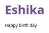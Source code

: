 # Eshika
Happy birth day

<!DOCTYPE html>
<html lang="en">
<head>
    <meta charset="UTF-8">
    <meta name="viewport" content="width=device-width, initial-scale=1.0">
    <title>A Special Surprise For You ✨</title>
    <style>
        /* Base Styles */
        * {
            margin: 0;
            padding: 0;
            box-sizing: border-box;
            font-family: 'Segoe UI', Tahoma, Geneva, Verdana, sans-serif;
        }

        body {
            background: linear-gradient(135deg, #f8e1f4, #e0c3f7, #c2e6ff);
            background-size: 400% 400%;
            animation: gradientBackground 15s ease infinite;
            min-height: 100vh;
            overflow-x: hidden;
            position: relative;
        }

        .container {
            max-width: 800px;
            margin: 0 auto;
            padding: 20px;
            position: relative;
            z-index: 10;
            opacity: 0;
            transform: translateY(20px);
            animation: fadeIn 3s forwards 0.5s;
        }

        /* Header Styles */
        header {
            text-align: center;
            margin-bottom: 40px;
            position: relative;
        }

        h1 {
            font-size: 2.5rem;
            color: #6a4c93;
            margin-bottom: 15px;
            text-shadow: 0 0 10px rgba(255, 255, 255, 0.8);
        }

        /* Letter Section */
        .letter-container {
            background: rgba(255, 255, 255, 0.7);
            border-radius: 20px;
            padding: 30px;
            box-shadow: 0 0 20px rgba(106, 76, 147, 0.3);
            margin-bottom: 40px;
            position: relative;
            overflow: hidden;
        }

        .letter-container::before {
            content: '';
            position: absolute;
            top: 0;
            left: 0;
            right: 0;
            bottom: 0;
            border-radius: 20px;
            box-shadow: inset 0 0 15px rgba(255, 215, 232, 0.7);
            pointer-events: none;
            z-index: 1;
        }

        .letter {
            font-size: 1.2rem;
            line-height: 1.6;
            color: #333;
            position: relative;
            z-index: 2;
            min-height: 200px;
        }

        .video-container {
            display: none;
            position: relative;
            width: 100%;
            padding-top: 56.25%; /* 16:9 Aspect Ratio */
            margin-bottom: 40px;
            border-radius: 15px;
            overflow: hidden;
            box-shadow: 0 0 20px rgba(106, 76, 147, 0.3), 0 0 30px rgba(255, 215, 232, 0.5);
        }

        .video-container iframe {
            position: absolute;
            top: 0;
            left: 0;
            width: 100%;
            height: 100%;
            border: none;
        }

        /* Surprise Button */
        .surprise-button-container {
            text-align: center;
            margin: 30px 0;
            position: relative;
        }

        .surprise-button {
            background: linear-gradient(45deg, #ff9a9e, #fad0c4, #fad0c4, #a18cd1);
            background-size: 300% 300%;
            animation: gradientButton 5s ease infinite;
            color: white;
            font-size: 1.5rem;
            font-weight: bold;
            padding: 15px 40px;
            border: none;
            border-radius: 50px;
            cursor: pointer;
            box-shadow: 0 5px 20px rgba(161, 140, 209, 0.5);
            transition: all 0.3s ease;
            position: relative;
            overflow: hidden;
            z-index: 2;
        }

        .surprise-button::before {
            content: '';
            position: absolute;
            top: -5px;
            left: -5px;
            right: -5px;
            bottom: -5px;
            border-radius: 55px;
            background: linear-gradient(45deg, #ffccf9, #b28cff, #b28cff, #9cecff);
            background-size: 300% 300%;
            animation: gradientButton 5s ease infinite;
            z-index: -1;
            opacity: 0.6;
            filter: blur(8px);
        }

        .surprise-button:hover {
            transform: translateY(-3px) scale(1.05);
            box-shadow: 0 8px 25px rgba(161, 140, 209, 0.7);
        }

        .surprise-button:active {
            transform: translateY(1px);
        }

        /* Surprise Modal */
        .modal-overlay {
            position: fixed;
            top: 0;
            left: 0;
            width: 100%;
            height: 100%;
            background: rgba(0, 0, 0, 0.7);
            display: flex;
            justify-content: center;
            align-items: center;
            z-index: 1000;
            opacity: 0;
            visibility: hidden;
            transition: all 0.3s ease;
        }

        .modal {
            background: white;
            width: 90%;
            max-width: 600px;
            border-radius: 20px;
            padding: 30px;
            position: relative;
            transform: scale(0.8);
            transition: all 0.3s ease;
            box-shadow: 0 0 30px rgba(255, 215, 232, 0.8);
            text-align: center;
        }

        .modal-overlay.active {
            opacity: 1;
            visibility: visible;
        }

        .modal-overlay.active .modal {
            transform: scale(1);
        }

        .modal-header {
            margin-bottom: 20px;
        }

        .modal-body {
            margin-bottom: 30px;
        }

        .modal-close {
            position: absolute;
            top: 15px;
            right: 15px;
            font-size: 24px;
            color: #6a4c93;
            background: none;
            border: none;
            cursor: pointer;
        }

        /* Playlist Styling */
        .playlist {
            background: rgba(255, 255, 255, 0.9);
            border-radius: 15px;
            padding: 20px;
            max-height: 300px;
            overflow-y: auto;
        }

        .playlist-item {
            display: flex;
            align-items: center;
            margin-bottom: 10px;
            padding: 10px;
            border-radius: 10px;
            background: rgba(240, 240, 255, 0.7);
            transition: all 0.2s ease;
        }

        .playlist-item:hover {
            background: rgba(225, 225, 255, 0.9);
            transform: translateX(5px);
        }

        .playlist-item img {
            width: 40px;
            height: 40px;
            border-radius: 50%;
            margin-right: 15px;
            object-fit: cover;
        }

        .playlist-item-info {
            flex-grow: 1;
            text-align: left;
        }

        .playlist-item-title {
            font-weight: bold;
            color: #6a4c93;
        }

        .playlist-item-artist {
            font-size: 0.9rem;
            color: #888;
        }

        .playlist-item-play {
            background: none;
            border: none;
            color: #6a4c93;
            cursor: pointer;
            font-size: 1.2rem;
        }

        /* Back Button */
        .back-button {
            display: inline-block;
            margin-top: 20px;
            padding: 10px 20px;
            background: rgba(255, 255, 255, 0.7);
            border: 2px solid #6a4c93;
            color: #6a4c93;
            border-radius: 30px;
            text-decoration: none;
            font-weight: bold;
            transition: all 0.3s ease;
        }

        .back-button:hover {
            background: #6a4c93;
            color: white;
        }

        /* Floating Elements */
        .floating-element {
            position: absolute;
            pointer-events: none;
            opacity: 0.7;
            z-index: 1;
            animation-name: float;
            animation-timing-function: ease-in-out;
            animation-iteration-count: infinite;
            animation-direction: alternate;
        }

        /* Music Controls */
        .music-controls {
            position: fixed;
            bottom: 20px;
            right: 20px;
            z-index: 100;
            background: rgba(255, 255, 255, 0.7);
            border-radius: 50%;
            width: 50px;
            height: 50px;
            display: flex;
            justify-content: center;
            align-items: center;
            box-shadow: 0 0 10px rgba(106, 76, 147, 0.3);
            cursor: pointer;
            transition: all 0.3s ease;
        }

        .music-controls:hover {
            transform: scale(1.1);
        }

        .music-controls i {
            color: #6a4c93;
            font-size: 24px;
        }

        /* Animations */
        @keyframes fadeIn {
            from {
                opacity: 0;
                transform: translateY(20px);
            }
            to {
                opacity: 1;
                transform: translateY(0);
            }
        }

        @keyframes gradientBackground {
            0% {
                background-position: 0% 50%;
            }
            50% {
                background-position: 100% 50%;
            }
            100% {
                background-position: 0% 50%;
            }
        }

        @keyframes gradientButton {
            0% {
                background-position: 0% 50%;
            }
            50% {
                background-position: 100% 50%;
            }
            100% {
                background-position: 0% 50%;
            }
        }

        @keyframes float {
            0% {
                transform: translateY(0) rotate(0deg);
            }
            100% {
                transform: translateY(-20px) rotate(5deg);
            }
        }

        /* Cursor Effect */
        .cursor-effect {
            position: absolute;
            width: 15px;
            height: 15px;
            border-radius: 50%;
            background: rgba(255, 182, 193, 0.7);
            pointer-events: none;
            z-index: 1000;
            transform: translate(-50%, -50%);
            transition: opacity 0.5s ease;
            opacity: 0;
        }

        /* Responsive Design */
        @media (max-width: 768px) {
            h1 {
                font-size: 2rem;
            }

            .container {
                padding: 15px;
            }

            .letter-container {
                padding: 20px;
            }

            .letter {
                font-size: 1rem;
            }

            .surprise-button {
                font-size: 1.2rem;
                padding: 12px 30px;
            }

            .floating-element {
                max-width: 40px;
                max-height: 40px;
            }
        }
    </style>
    <link rel="stylesheet" href="https://cdnjs.cloudflare.com/ajax/libs/font-awesome/6.4.0/css/all.min.css">
</head>
<body>
    <div class="container">
        <header>
            <h1>For My Dearest Friend ❤️</h1>
        </header>

        <div class="letter-container">
            <div class="letter" id="typed-text"></div>
        </div>

        <div class="video-container" id="video-message">
            <!-- Replace with your video embed code -->
            <iframe src="about:blank" frameborder="0" allowfullscreen></iframe>
        </div>

        <div class="surprise-button-container">
            <button class="surprise-button" id="surprise-button">
                Click for a Surprise! 🎁
            </button>
        </div>

        <div class="navigation">
            <a href="javascript:history.back()" class="back-button">
                <i class="fas fa-arrow-left"></i> Back to Birthday Cake
            </a>
        </div>
    </div>

    <!-- Modal for Surprise -->
    <div class="modal-overlay" id="modal-overlay">
        <div class="modal">
            <button class="modal-close" id="modal-close">×</button>
            <div class="modal-header">
                <h2>🎉 Your Special Surprise! 🎉</h2>
            </div>
            <div class="modal-body">
                <div class="playlist">
                    <h3 style="margin-bottom: 15px;">Songs That Remind Me of Us 💕</h3>
                    <div class="playlist-item">
                        <img src="./pic3.jpg" alt="Song cover">
                        <div class="playlist-item-info">
                            <div class="playlist-item-title">Our Favorite Memory</div>
                            <div class="playlist-item-artist">That Artist You Love</div>
                        </div>
                        <button class="playlist-item-play"><i class="fas fa-play"></i></button>
                    </div>
                    <div class="playlist-item">
                        <img src="./pic1.jpg" alt="Song cover">
                        <div class="playlist-item-info">
                            <div class="playlist-item-title">That Summer Night</div>
                            <div class="playlist-item-artist">The Adventure Band</div>
                        </div>
                        <button class="playlist-item-play"><i class="fas fa-play"></i></button>
                    </div>
                    <div class="playlist-item">
                        <img src="./pic6.jpg" alt="Song cover">
                        <div class="playlist-item-info">
                            <div class="playlist-item-title">Inside Joke Anthem</div>
                            <div class="playlist-item-artist">Laugh Out Loud</div>
                        </div>
                        <button class="playlist-item-play"><i class="fas fa-play"></i></button>
                    </div>
                    <div class="playlist-item">
                        <img src="./pic2.jpg" alt="Song cover">
                        <div class="playlist-item-info">
                            <div class="playlist-item-title">Remember When</div>
                            <div class="playlist-item-artist">The Friendship Vibes</div>
                        </div>
                        <button class="playlist-item-play"><i class="fas fa-play"></i></button>
                    </div>
                    <div class="playlist-item">
                        <img src="./pic5.jpg" alt="Song cover">
                        <div class="playlist-item-info">
                            <div class="playlist-item-title">Birthday Wishes</div>
                            <div class="playlist-item-artist">Happy Songs</div>
                        </div>
                        <button class="playlist-item-play"><i class="fas fa-play"></i></button>
                    </div>
                </div>
                <div style="margin-top: 20px;">
                    <a href="#" download class="back-button" style="background: #ffb6c1; border-color: #ffb6c1; color: white;">
                        <i class="fas fa-download"></i> Download Your Digital Gift
                    </a>
                </div>
            </div>
        </div>
    </div>

    <!-- Music Controls -->
    <div class="music-controls" id="music-toggle">
        <i class="fas fa-volume-mute" id="music-icon"></i>
    </div>

    <!-- Audio Elements -->
    <audio id="click-sound" preload="auto">
        <source src="https://cdn.pixabay.com/download/audio/2021/08/04/audio_bb630cc098.mp3?filename=cute-notification-ringtone-1-173850.mp3" type="audio/mpeg">
    </audio>
    <audio id="background-music" loop>
        <source src="https://cdn.pixabay.com/download/audio/2022/03/15/audio_c8c8a73467.mp3?filename=relaxing-145038.mp3" type="audio/mpeg">
    </audio>

    <script src="https://cdnjs.cloudflare.com/ajax/libs/typed.js/2.0.12/typed.min.js"></script>
    <script src="https://cdnjs.cloudflare.com/ajax/libs/canvas-confetti/1.5.1/confetti.browser.min.js"></script>

    <script>
        document.addEventListener('DOMContentLoaded', function() {
            // Fade in animation
            setTimeout(() => {
                document.querySelector('.container').style.opacity = 1;
            }, 500);

            // Typewriter effect for letter
            const letterContent = "My dearest friend,\n\nAs I sit here thinking about all our memories together, I can't help but smile. From our late-night talks to our spontaneous adventures, you've filled my life with so much joy and laughter. You've been my shoulder to cry on, my partner in crime, and my biggest supporter.\n\nOn your special day, I want you to know how grateful I am to have you in my life. You make every day brighter just by being you - kind, funny, and incredibly thoughtful.\n\nHappy Birthday to my favorite person in the world! Here's to many more years of friendship, laughter, and creating memories together.\n\nWith all my love,\n[Your Name]";
            
            new Typed('#typed-text', {
                strings: [letterContent],
                typeSpeed: 30,
                showCursor: true,
                cursorChar: '|',
                onComplete: function() {
                    setTimeout(() => {
                        document.querySelector('.surprise-button').classList.add('animate__animated', 'animate__pulse', 'animate__infinite');
                    }, 1000);
                }
            });

            // Create floating elements
            const floatingElements = [
                { type: 'heart', color: '#ff6b8a', size: '20px' },
                { type: 'heart', color: '#f48fb1', size: '30px' },
                { type: 'star', color: '#ffd54f', size: '25px' },
                { type: 'star', color: '#ffecb3', size: '15px' },
                { type: 'teddy', emoji: '🧸', size: '30px' },
                { type: 'sparkle', emoji: '✨', size: '25px' },
                { type: 'sparkle', emoji: '✨', size: '20px' },
                { type: 'heart', color: '#ff6b8a', size: '25px' },
                { type: 'star', color: '#ffd54f', size: '20px' },
                { type: 'teddy', emoji: '🧸', size: '25px' }
            ];

            floatingElements.forEach((element, index) => {
                createFloatingElement(element, index);
            });

            // Cursor effect
            document.addEventListener('mousemove', createCursorEffect);

            // Surprise button functionality
            const surpriseButton = document.getElementById('surprise-button');
            const modalOverlay = document.getElementById('modal-overlay');
            const modalClose = document.getElementById('modal-close');
            const clickSound = document.getElementById('click-sound');

            surpriseButton.addEventListener('click', function() {
                clickSound.play();
                modalOverlay.classList.add('active');
                confetti({
                    particleCount: 100,
                    spread: 70,
                    origin: { y: 0.6 }
                });
            });

            modalClose.addEventListener('click', function() {
                modalOverlay.classList.remove('active');
            });

            // Music controls
            const musicToggle = document.getElementById('music-toggle');
            const musicIcon = document.getElementById('music-icon');
            const backgroundMusic = document.getElementById('background-music');
            let isMusicPlaying = false;

            musicToggle.addEventListener('click', function() {
                if (isMusicPlaying) {
                    backgroundMusic.pause();
                    musicIcon.classList.remove('fa-volume-up');
                    musicIcon.classList.add('fa-volume-mute');
                } else {
                    backgroundMusic.play().catch(e => console.log('Audio play error:', e));
                    musicIcon.classList.remove('fa-volume-mute');
                    musicIcon.classList.add('fa-volume-up');
                }
                isMusicPlaying = !isMusicPlaying;
            });

            // Helper Functions
            function createFloatingElement(element, index) {
                const floatingElement = document.createElement('div');
                floatingElement.classList.add('floating-element');
                
                if (element.emoji) {
                    floatingElement.textContent = element.emoji;
                    floatingElement.style.fontSize = element.size;
                } else if (element.type === 'heart') {
                    floatingElement.innerHTML = '<i class="fas fa-heart"></i>';
                    floatingElement.style.color = element.color;
                    floatingElement.style.fontSize = element.size;
                } else if (element.type === 'star') {
                    floatingElement.innerHTML = '<i class="fas fa-star"></i>';
                    floatingElement.style.color = element.color;
                    floatingElement.style.fontSize = element.size;
                }
                
                // Random positioning
                const randomX = Math.random() * window.innerWidth;
                const randomY = Math.random() * window.innerHeight;
                floatingElement.style.left = `${randomX}px`;
                floatingElement.style.top = `${randomY}px`;
                
                // Animation duration and delay
                const duration = 5 + Math.random() * 10;
                const delay = Math.random() * 5;
                floatingElement.style.animationDuration = `${duration}s`;
                floatingElement.style.animationDelay = `${delay}s`;
                
                document.body.appendChild(floatingElement);
            }

            function createCursorEffect(e) {
                const cursorEffect = document.createElement('div');
                cursorEffect.classList.add('cursor-effect');
                cursorEffect.style.left = `${e.pageX}px`;
                cursorEffect.style.top = `${e.pageY}px`;
                document.body.appendChild(cursorEffect);
                
                setTimeout(() => {
                    cursorEffect.style.opacity = 1;
                    cursorEffect.style.transform = `translate(-50%, -50%) scale(${Math.random() * 0.5 + 0.5})`;
                    
                    setTimeout(() => {
                        cursorEffect.style.opacity = 0;
                        setTimeout(() => {
                            cursorEffect.remove();
                        }, 500);
                    }, 300);
                }, 10);
            }
        });
    </script>
</body>
</html>
